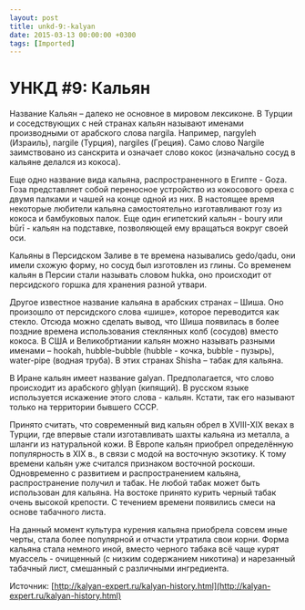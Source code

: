 ```yaml
---
layout: post
title: unkd-9:-kalyan
date: 2015-03-13 00:00:00 +0300
tags: [Imported]
---
```

# УНКД #9: Кальян

Название Кальян – далеко не основное в мировом лексиконе. В Турции и соседствующих с ней странах кальян называют именами производными от арабского слова nargila. Например, nargyleh (Израиль), nargile (Турция), nargiles (Греция). Само слово Nargile заимствовано из санскрита и означает слово кокос (изначально сосуд в кальяне делался из кокоса).

Еще одно название вида кальяна, распространенного в Египте - Goza. Гоза представляет собой переносное устройство из кокосового ореха с двумя палками и чашей на конце одной из них. В настоящее время некоторые любители кальяна самостоятельно изготавливают гозу из кокоса и бамбуковых палок. Еще один египетский кальян - boury или būrī - кальян на подставке, позволяющей ему вращаться вокруг своей оси.

Кальяны в Персидском Заливе в те времена назывались gedo/qadu, они имели схожую форму, но сосуд был изготовлен из глины. Со временем кальян в Персии стали называть словом hukka, оно происходит от персидского горшка для хранения разной утвари.

Другое известное название кальяна в арабских странах – Шиша. Оно произошло от персидского слова «шише», которое переводится как стекло. Отсюда можно сделать вывод, что Шиша появилась в более поздние времена использования стеклянных колб (сосудов) вместо кокоса.
В США и Великобртиании кальян можно называть разными именами – hookah, hubble-bubble (hubble - кочка, bubble - пузырь), water-pipe (водная труба). В этих странах Shisha – табак для кальяна.

В Иране кальян имеет название galyan. Предполагается, что слово происходит из арабского gẖlyạn (кипящий). В русском языке используется искажение этого слова - кальян. Кстати, так его называют только на территории бывшего СССР.

Принято считать, что современный вид кальян обрел в XVIII-XIX веках в Турции, где впервые стали изготавливать шахты кальяна из металла, а шланги из натуральной кожи.
В Европе кальян приобрел определённую популярность в XIX в., в связи с модой на восточную экзотику. К тому времени кальян уже считался признаком восточной роскоши.
Одновременно с развитием и распространением кальяна, распространение получил и табак. Не любой табак может быть использован для кальяна. На востоке принято курить черный табак очень высокой крепости. С течением времени появились смеси на основе табачного листа.

На данный момент культура курения кальяна приобрела совсем иные черты, стала более популярной и отчасти утратила свои корни. Форма кальяна стала немного иной, вместо черного табака всё чаще курят муассель - очищенный (с низким содержанием никотина) и нарезанный табачный лист, смешанный с различными ингредиента.

Источник: [http://kalyan-expert.ru/kalyan-history.html](http://kalyan-expert.ru/kalyan-history.html)